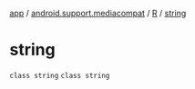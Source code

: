 [app](../../../index.md) / [android.support.mediacompat](../../index.md) / [R](../index.md) / [string](./index.md)

# string

`class string`
`class string`